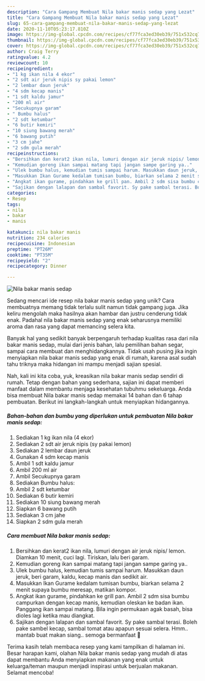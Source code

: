 ```yaml
---
description: "Cara Gampang Membuat Nila bakar manis sedap yang Lezat"
title: "Cara Gampang Membuat Nila bakar manis sedap yang Lezat"
slug: 65-cara-gampang-membuat-nila-bakar-manis-sedap-yang-lezat
date: 2020-11-10T05:23:17.810Z
image: https://img-global.cpcdn.com/recipes/cf77fca3ed30eb39/751x532cq70/nila-bakar-manis-sedap-foto-resep-utama.jpg
thumbnail: https://img-global.cpcdn.com/recipes/cf77fca3ed30eb39/751x532cq70/nila-bakar-manis-sedap-foto-resep-utama.jpg
cover: https://img-global.cpcdn.com/recipes/cf77fca3ed30eb39/751x532cq70/nila-bakar-manis-sedap-foto-resep-utama.jpg
author: Craig Terry
ratingvalue: 4.2
reviewcount: 10
recipeingredient:
- "1 kg ikan nila 4 ekor"
- "2 sdt air jeruk nipis sy pakai lemon"
- "2 lembar daun jeruk"
- "4 sdm kecap manis"
- "1 sdt kaldu jamur"
- "200 ml air"
- "Secukupnya garam"
- " Bumbu halus"
- "2 sdt ketumbar"
- "6 butir kemiri"
- "10 siung bawang merah"
- "6 bawang putih"
- "3 cm jahe"
- "2 sdm gula merah"
recipeinstructions:
- "Bersihkan dan kerat2 ikan nila, lumuri dengan air jeruk nipis/ lemon. Diamkan 10 menit, cuci lagi. Tiriskan, lalu beri garam."
- "Kemudian goreng ikan sampai matang tapi jangan sampe garing ya.."
- "Ulek bumbu halus, kemudian tumis sampai harum. Masukkan daun jeruk, beri garam, kaldu, kecap manis dan sedikit air."
- "Masukkan Ikan Gurame kedalam tumisan bumbu, biarkan selama 2 menit supaya bumbu meresap, matikan kompor."
- "Angkat ikan gurame, pindahkan ke grill pan. Ambil 2 sdm sisa bumbu campurkan dengan kecap manis, kemudian oleskan ke badan ikan. Panggang ikan sampai matang. Bila ingin permukaan agak basah, bisa dioles lagi ketika mau diangkat."
- "Sajikan dengan lalapan dan sambal favorit. Sy pake sambal terasi. Boleh pake sambel kecap, sambal tomat atau apapun sesuai selera. Hmm.. mantab buat makan siang.. semoga bermanfaat 🤗"
categories:
- Resep
tags:
- nila
- bakar
- manis

katakunci: nila bakar manis 
nutrition: 234 calories
recipecuisine: Indonesian
preptime: "PT26M"
cooktime: "PT35M"
recipeyield: "2"
recipecategory: Dinner

---
```



![Nila bakar manis sedap](https://img-global.cpcdn.com/recipes/cf77fca3ed30eb39/751x532cq70/nila-bakar-manis-sedap-foto-resep-utama.jpg)

Sedang mencari ide resep nila bakar manis sedap yang unik? Cara membuatnya memang tidak terlalu sulit namun tidak gampang juga. Jika keliru mengolah maka hasilnya akan hambar dan justru cenderung tidak enak. Padahal nila bakar manis sedap yang enak seharusnya memiliki aroma dan rasa yang dapat memancing selera kita.

Banyak hal yang sedikit banyak berpengaruh terhadap kualitas rasa dari nila bakar manis sedap, mulai dari jenis bahan, lalu pemilihan bahan segar, sampai cara membuat dan menghidangkannya. Tidak usah pusing jika ingin menyiapkan nila bakar manis sedap yang enak di rumah, karena asal sudah tahu triknya maka hidangan ini mampu menjadi sajian spesial.




Nah, kali ini kita coba, yuk, kreasikan nila bakar manis sedap sendiri di rumah. Tetap dengan bahan yang sederhana, sajian ini dapat memberi manfaat dalam membantu menjaga kesehatan tubuhmu sekeluarga. Anda bisa membuat Nila bakar manis sedap memakai 14 bahan dan 6 tahap pembuatan. Berikut ini langkah-langkah untuk menyiapkan hidangannya.

<!--inarticleads1-->

##### Bahan-bahan dan bumbu yang diperlukan untuk pembuatan Nila bakar manis sedap:

1. Sediakan 1 kg ikan nila (4 ekor)
1. Sediakan 2 sdt air jeruk nipis (sy pakai lemon)
1. Sediakan 2 lembar daun jeruk
1. Gunakan 4 sdm kecap manis
1. Ambil 1 sdt kaldu jamur
1. Ambil 200 ml air
1. Ambil Secukupnya garam
1. Sediakan  Bumbu halus:
1. Ambil 2 sdt ketumbar
1. Sediakan 6 butir kemiri
1. Sediakan 10 siung bawang merah
1. Siapkan 6 bawang putih
1. Sediakan 3 cm jahe
1. Siapkan 2 sdm gula merah




<!--inarticleads2-->

##### Cara membuat Nila bakar manis sedap:

1. Bersihkan dan kerat2 ikan nila, lumuri dengan air jeruk nipis/ lemon. Diamkan 10 menit, cuci lagi. Tiriskan, lalu beri garam.
1. Kemudian goreng ikan sampai matang tapi jangan sampe garing ya..
1. Ulek bumbu halus, kemudian tumis sampai harum. Masukkan daun jeruk, beri garam, kaldu, kecap manis dan sedikit air.
1. Masukkan Ikan Gurame kedalam tumisan bumbu, biarkan selama 2 menit supaya bumbu meresap, matikan kompor.
1. Angkat ikan gurame, pindahkan ke grill pan. Ambil 2 sdm sisa bumbu campurkan dengan kecap manis, kemudian oleskan ke badan ikan. Panggang ikan sampai matang. Bila ingin permukaan agak basah, bisa dioles lagi ketika mau diangkat.
1. Sajikan dengan lalapan dan sambal favorit. Sy pake sambal terasi. Boleh pake sambel kecap, sambal tomat atau apapun sesuai selera. Hmm.. mantab buat makan siang.. semoga bermanfaat 🤗




Terima kasih telah membaca resep yang kami tampilkan di halaman ini. Besar harapan kami, olahan Nila bakar manis sedap yang mudah di atas dapat membantu Anda menyiapkan makanan yang enak untuk keluarga/teman maupun menjadi inspirasi untuk berjualan makanan. Selamat mencoba!
